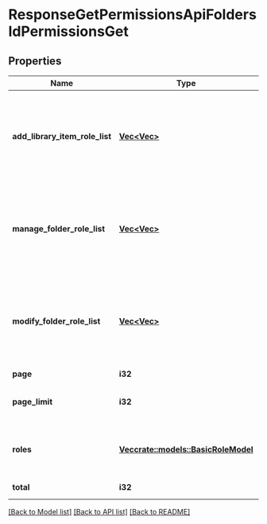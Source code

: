 # ResponseGetPermissionsApiFoldersIdPermissionsGet

## Properties

Name | Type | Description | Notes
------------ | ------------- | ------------- | -------------
**add_library_item_role_list** | [**Vec<Vec<String>>**](array.md) | A list containing pairs of role names and corresponding encoded IDs which can add items to the Library folder. | 
**manage_folder_role_list** | [**Vec<Vec<String>>**](array.md) | A list containing pairs of role names and corresponding encoded IDs which can manage the Library folder. | 
**modify_folder_role_list** | [**Vec<Vec<String>>**](array.md) | A list containing pairs of role names and corresponding encoded IDs which can modify the Library folder. | 
**page** | **i32** | Current page . | 
**page_limit** | **i32** | Maximum number of items per page. | 
**roles** | [**Vec<crate::models::BasicRoleModel>**](BasicRoleModel.md) | A list available roles that can be assigned to a particular permission. | 
**total** | **i32** | Total number of items | 

[[Back to Model list]](../README.md#documentation-for-models) [[Back to API list]](../README.md#documentation-for-api-endpoints) [[Back to README]](../README.md)


